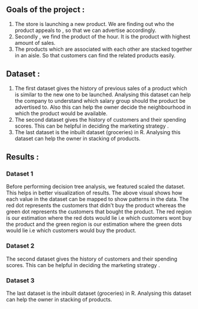 ## Goals of the project :
1. The store is launching a new product. We are finding out who the product appeals to , so that we can advertise accordingly.
2. Secondly , we find the product of the hour. It is the product with highest amount of sales.
3. The products which are associated with each other  are stacked together in an aisle. So that customers can find the related products easily.

## Dataset :
1. The first dataset gives the history of previous sales of a product which is similar to the new one to be launched. Analysing this dataset can help the company to understand which salary group should the product be advertised to. Also this can help the owner decide the neighbourhood in which the product would be available.
2. The second dataset gives the history of customers and their spending scores. This can be helpful in deciding the marketing strategy .
3. The last dataset is the inbuilt dataset (groceries) in R. Analysing this dataset can help the owner in stacking of products. 

## Results :
### Dataset 1
Before performing decision tree analysis, we featured scaled the dataset. This helps in better visualization of results. The above visual shows how each value in the dataset can be mapped to show patterns in the data. The red dot represents the customers that didn't buy the product whereas the green dot represents the customers that bought the product. The red region is our estimation where the red dots would lie i.e which customers wont buy the product and the green region is our estimation where the green dots would lie i.e which customers would buy the product.

### Dataset 2
The second dataset gives the history of customers and their spending scores. This can be helpful in deciding the marketing strategy .

### Dataset 3
The last dataset is the inbuilt dataset (groceries) in R. Analysing this dataset can help the owner in stacking of products. 
